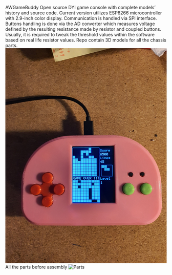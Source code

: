 AWGameBuddy
Open source DYI game console with complete models’ history and source code.
Current version utilizes ESP8266 microcontroller with 2.9-inch color display.
Communication is handled via SPI interface.
Buttons handling is done via the AD converter which measures voltage defined by the resulting resistance made by resistor and coupled buttons. Usually, it is required to tweak the threshold values within the software based on real life resistor values.
Repo contain 3D models for all the chassis parts.
![Complete](foto/20211222_214753.jpg)
All the parts before assembly
![Parts](foto/20211221_210627.jpg)


